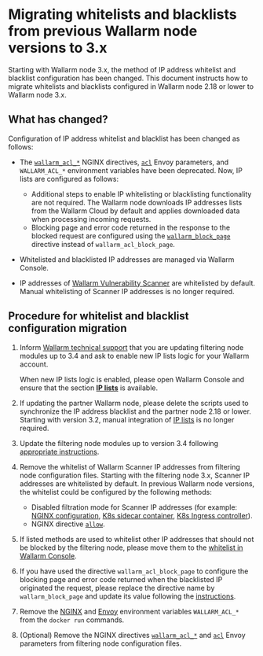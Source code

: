 # Migrating whitelists and blacklists from previous Wallarm node versions to 3.x

Starting with Wallarm node 3.x, the method of IP address whitelist and blacklist configuration has been changed. This document instructs how to migrate whitelists and blacklists configured in Wallarm node 2.18 or lower to Wallarm node 3.x.

## What has changed?

Configuration of IP address whitelist and blacklist has been changed as follows:

* The [`wallarm_acl_*`](/2.18/admin-en/configure-parameters-en/#wallarm_acl) NGINX directives, [`acl`](/2.18/admin-en/configuration-guides/envoy/fine-tuning/#ip-blacklisting-settings) Envoy parameters, and `WALLARM_ACL_*` environment variables have been deprecated. Now, IP lists are configured as follows:

    * Additional steps to enable IP whitelisting or blacklisting functionality are not required. The Wallarm node downloads IP addresses lists from the Wallarm Cloud by default and applies downloaded data when processing incoming requests.
    * Blocking page and error code returned in the response to the blocked request are configured using the [`wallarm_block_page`](../admin-en/configure-parameters-en.md#wallarm_block_page) directive instead of `wallarm_acl_block_page`.
* Whitelisted and blacklisted IP addresses are managed via Wallarm Console.
* IP addresses of [Wallarm Vulnerability Scanner](../about-wallarm-waf/detecting-vulnerabilities.md#vulnerability-scanner) are whitelisted by default. Manual whitelisting of Scanner IP addresses is no longer required.

## Procedure for whitelist and blacklist configuration migration

1. Inform [Wallarm technical support](mailto:support@wallarm.com) that you are updating filtering node modules up to 3.4 and ask to enable new IP lists logic for your Wallarm account.

    When new IP lists logic is enabled, please open Wallarm Console and ensure that the section [**IP lists**](../user-guides/ip-lists/overview.md) is available.
2. If updating the partner Wallarm node, please delete the scripts used to synchronize the IP address blacklist and the partner node 2.18 or lower. Starting with version 3.2, manual integration of [IP lists](../user-guides/ip-lists/overview.md) is no longer required. 
3. Update the filtering node modules up to version 3.4 following [appropriate instructions](general-recommendations.md#update-process).
4. Remove the whitelist of Wallarm Scanner IP addresses from filtering node configuration files. Starting with the filtering node 3.x, Scanner IP addresses are whitelisted by default. In previous Wallarm node versions, the whitelist could be configured by the following methods:

    * Disabled filtration mode for Scanner IP addresses (for example: [NGINX configuration](/2.18/admin-en/scanner-ips-whitelisting/), [K8s sidecar container](/2.18/admin-en/installation-guides/kubernetes/wallarm-sidecar-container-helm/#шаг-1-создание-configmap-валарм), [K8s Ingress controller](/2.18/admin-en/configuration-guides/wallarm-ingress-controller/best-practices/whitelist-wallarm-ip-addresses/)).
    * NGINX directive [`allow`](http://nginx.org/ru/docs/http/ngx_http_access_module.html#allow).
5. If listed methods are used to whitelist other IP addresses that should not be blocked by the filtering node, please move them to the [whitelist in Wallarm Console](../user-guides/ip-lists/whitelist.md).
6. If you have used the directive `wallarm_acl_block_page` to configure the blocking page and error code returned when the blacklisted IP originated the request, please replace the directive name by `wallarm_block_page` and update its value following the [instructions](../admin-en/configuration-guides/configure-block-page-and-code.md).
7. Remove the [NGINX](../admin-en/installation-docker-en.md) and [Envoy](../admin-en/installation-guides/envoy/envoy-docker.md) environment variables `WALLARM_ACL_*` from the `docker run` commands.
8. (Optional) Remove the NGINX directives [`wallarm_acl_*`](/2.18/admin-en/configure-parameters-en/#wallarm_acl) and [`acl`](/2.18/admin-en/configuration-guides/envoy/fine-tuning/#ip-blacklisting-settings) Envoy parameters from filtering node configuration files.
